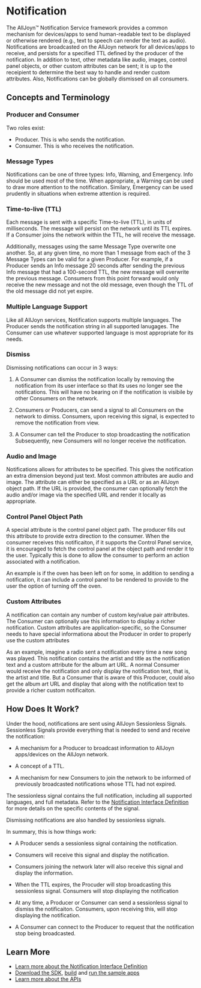 # Notification

The AllJoyn&trade; Notification Service framework provides a common mechanism for
devices/apps to send human-readable text to be displayed or otherwise rendered
(e.g., text to speech can render the text as audio). Notifications are broadcasted
on the AllJoyn network for all devices/apps to receive, and persists for a 
specified TTL defined by the producer of the notification. In addition to text,
other metadata like audio, images, control panel objects, or other custom 
attributes can be sent; it is up to the receipient to determine the best 
way to handle and render custom attributes. Also, Notifications can be
globally dismissed on all consumers.

Concepts and Terminology
------------------------

### Producer and Consumer

Two roles exist:
* Producer. This is who sends the notification.
* Consumer. This is who receives the notification.

### Message Types

Notifications can be one of three types: Info, Warning, and Emergency. Info
should be used most of the time. When appropriate, a Warning can be used to
draw more attention to the notification. Similary, Emergency can be used 
prudently in situations when extreme attention is required.

### Time-to-live (TTL)

Each message is sent with a specific Time-to-live (TTL), in units of 
milliseconds. The message will persist on the network until its TTL 
expires. If a Consumer joins the network within the TTL, he will 
receive the message.

Additionally, messages using the same Message Type overwrite one 
another. So, at any given time, no more than 1 message from each of
the 3 Message Types can be valid for a given Producer. For example, 
if a Producer sends an Info message 20 seconds after sending the 
previous Info message that had a 100-second TTL, the new message will 
overwrite the previous message. Consumers from this point forward 
would only receive the new message and not the old message, even 
though the TTL of the old message did not yet expire.

### Multiple Language Support

Like all AllJoyn services, Notification supports multiple languages. The
Producer sends the notification string in all supported lanugages. The
Consumer can use whatever supported language is most appropriate for 
its needs.

### Dismiss

Dismissing notifications can occur in 3 ways:

1. A Consumer can dismiss the notification locally by
   removing the notification from its user interface so that its uses 
   no longer see the notifications. This will have no bearing on if the notification is visibile by other Consumers on the network.

2. Consumers or Producers, can send a signal to all 
   Consumers on the network to dimiss. Consumers, upon receiving this 
   signal, is expected to remove the notification from view.

3. A Consumer can tell the Producer to stop broadcasting the notification
   Subsequently, new Consumers will no longer receive the notification.

### Audio and Image

Notifications allows for attributes to be specified. This gives the 
notification an extra dimension beyond just text. Most common attributes
are audio and image. The attribute can either be specified as a URL or as
an AllJoyn object path. If the URL is provided, the consumer can optionally 
fetch the audio and/or image via the specified URL and render it locally as
appropriate.

### Control Panel Object Path

A special attribute is the control panel object path. The producer fills
out this attribute to provide extra direction to the consumer. When the
consumer receives this notificaiton, if it supports the Control Panel service, it
is encouraged to fetch the control panel at the object path and render
it to the user. Typically this is done to allow the consumer to perform
an action associated with a notification. 

An example is if the oven has been left on for some, in addition to 
sending a notification, it can include a control panel to be rendered 
to provide to the user the option of turning off the oven.

### Custom Attributes

A notification can contain any number of custom key/value pair attributes.
The Consumer can optionally use this information to display a richer
notification. Custom attributes are application-specific, so
the Consumer needs to have special informationa about the
Producer in order to properly use the custom attributes

As an example, imagine a radio sent a notification every time a 
new song was played. This notification contains the artist and 
title as the notification text and a custom attribute for the 
album art URL. A normal Consumer would receive the notification 
and only display the notification text, that is, the artist and 
title. But a Consumer that is aware of this Producer, could also
get the album art URL and display that along with the 
notification text to provide a richer custom notificaiton.

How Does It Work?
-------------

Under the hood, notifications are sent using AllJoyn Sessionless Signals.
Sessionless Signals provide everything that is needed to send and receive
the notification:

* A mechanism for a Producer to broadcast information to AllJoyn 
  apps/devices on the AllJoyn network.

* A concept of a TTL.

* A mechanism for new Consumers to join the network to be informed
  of previously broadcasted notifications whose TTL had not expired.

The sessionless signal contains the full notification, including
all supported languages, and full metadata. Refer to the [Notification 
Interface Definition][notif-interface] for more details on the specific
contents of the signal.

Dismissing notifications are also handled by sessionless signals.

In summary, this is how things work:

* A Producer sends a sessionless signal containing the notification.

* Consumers will receive this signal and display the notification.

* Consumers joining the network later will also receive this signal
  and display the information.

* When the TTL expires, the Procuder will stop broadcasting this
  sessionless signal. Consumers will stop displaying the notification

* At any time, a Producer or Consumer can send a sessionless signal 
  to dismiss the notificaiton. Consumers, upon receiving this, will
  stop displaying the notification.

* A Consumer can connect to the Producer to request that the 
  notification stop being broadcasted.


Learn More
----------

* [Learn more about the Notification Interface Definition][notif-interface]
* [Download the SDK][download], [build][build] and 
  [run the sample apps][sample-apps]
* [Learn more about the APIs][api-guide]

[notif-interface]: /learn/base-services/notification/interface
[download]: /download
[build]: /develop/building
[sample-apps]: /develop/run-sample-apps/notification
[api-guide]: /develop/api-guides